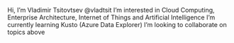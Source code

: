 Hi, I’m Vladimir Tsitovtsev @vladtsit
I’m interested in Cloud Computing, Enterprise Architecture, Internet of Things and Artificial Intelligence
I’m currently learning Kusto (Azure Data Explorer)
I’m looking to collaborate on topics above
